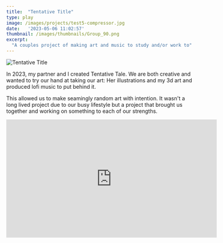 ```yaml
---
title:  "Tentative Title"
type: play
image: /images/projects/test5-compressor.jpg
date:   '2023-05-06 11:02:57'
thumbnail: /images/thumbnails/Group_90.png
excerpt:
  "A couples project of making art and music to study and/or work to"
---
```


![Tentative Title](/images/projects/tentative-title.png "Tentative Title")

In 2023, my partner and I created Tentative Tale. We are both creative and wanted to try our hand at taking our art: Her illustrations and my 3d art and produced lofi music to put behind it. 

This allowed us to make seamingly random art with intention. It wasn't a long lived project due to our busy lifestyle but a project that brought us together and working on something to each of our strengths.

<div class="iframe">
<iframe width="560" height="315" src="https://www.youtube.com/embed/2x7Spfe5bl0?si=wSFmCp14Gqx9voZX" title="YouTube video player" frameborder="0" allow="accelerometer; autoplay; clipboard-write; encrypted-media; gyroscope; picture-in-picture; web-share" referrerpolicy="strict-origin-when-cross-origin" allowfullscreen></iframe>
</div>